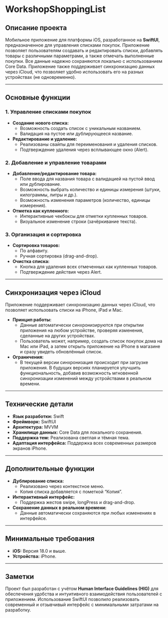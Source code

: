 # WorkshopShoppingList

## Описание проекта
Мобильное приложение для платформы iOS, разработанное на **SwiftUI**, предназначенное для управления списками покупок. Приложение позволяет пользователям создавать и редактировать списки, добавлять товары с различными параметрами, а также отмечать выполненные покупки. Все данные надежно сохраняются локально с использованием Core Data. Приложение также поддерживает синхронизацию данных через iCloud, что позволяет удобно использовать его на разных устройствах (не одновременно).

---

## Основные функции

### 1. Управление списками покупок
- **Создание нового списка:** 
  - Возможность создать список с уникальным названием.
  - Валидация на пустое или дублирующееся название.
- **Редактирование и удаление:** 
  - Реализованы свайпы для переименования и удаления списков.
  - Подтверждение удаления через всплывающее окно (Alert).
  
### 2. Добавление и управление товарами
- **Добавление/редактирование товара:**
  - Поле ввода для названия товара с валидацией на пустой ввод или дублирование.
  - Возможность выбрать количество и единицы измерения (штуки, килограммы, литры и др.).
  - Возможность изменения параметров (количество, единицы измерения). 
- **Отметка как купленного:**
  - Интерактивные чекбоксы для отметки купленных товаров.
  - Визуальное изменение строки (зачёркивание текста).
  
### 3. Организация и сортировка
- **Сортировка товаров:**
  - По алфавиту.
  - Ручная сортировка (drag-and-drop).
- **Очистка списка:**
  - Кнопка для удаления всех отмеченных как купленных товаров.
  - Подтверждение действия через Alert.

---
## Синхронизация через iCloud 

Приложение поддерживает синхронизацию данных через iCloud, что позволяет использовать списки на iPhone, iPad и Mac.

- **Принцип работы:**
  - Данные автоматически синхронизируются при открытии приложения на любом устройстве, проверяя изменения, сделанные на других устройствах.
  - Пользователь может, например, создать список покупок дома на Mac или iPad, а затем открыть приложение на iPhone в магазине и сразу увидеть обновлённый список.
- **Ограничения:**
  - В текущей версии синхронизация происходит при загрузке приложения. В будущих версиях планируется улучшить функциональность, добавив возможность мгновенной синхронизации изменений между устройствами в реальном времени.

---
## Технические детали

- **Язык разработки:** Swift
- **Фреймворк:** SwiftUI
- **Архитектура:** MVVM
- **Хранилище данных:** Core Data для локального сохранения.
- **Поддержка тем:** Реализована светлая и тёмная тема.
- **Адаптация интерфейса:** Поддержка всех современных размеров экранов iPhone.

---

## Дополнительные функции
- **Дублирование списка:**
  - Реализовано через контекстное меню.
  - Копия списка добавляется с пометкой “Копия”.
- **Интерактивный интерфейс:**
  - Поддержка жестов swipe, longPress и drag-and-drop.
- **Сохранение данных в реальном времени:**
  - Данные автоматически сохраняются при любых изменениях в интерфейсе.

---

## Минимальные требования
- **iOS:** Версия 18.0 и выше.
- **Устройства:** iPhone.

---
<!--
## Скриншоты (опционально)
> Вставьте сюда изображения экранов приложения, демонстрирующих основные функции.
---
-->
## Заметки
Проект был разработан с учётом **Human Interface Guidelines (HIG)** для обеспечения удобства и интуитивного взаимодействия пользователей с приложением. Использование SwiftUI позволило реализовать современный и отзывчивый интерфейс с минимальными затратами на разработку.
